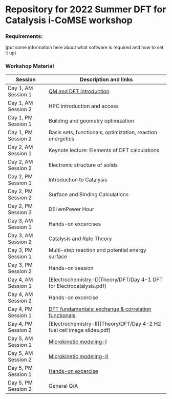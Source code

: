 # Repository for 2022 Summer DFT for Catalysis i-CoMSE workshop

### Requirements:
(put some information here about what software is required and how to set it up)

### Workshop Material

| Session             |   Description and links      |
|---------------------|---------------------|
| Day 1, AM Session 1 | [QM and DFT introduction](https://github.com/icomse/DFT_summer_2022/blob/main/Theory/DFT/Day%201-1%20QM%20Intro.pdf)     |              
| Day 1, AM Session 2 | HPC introduction and access |               
| Day 1, PM Session 1 | Building and geometry optimization     |                
| Day 1, PM Session 2 | Basis sets, functionals, optimization, reaction energetics              |
| Day 2, AM Session 1 | Keynote lecture: Elements of DFT calculations                |               
| Day 2, AM Session 2 | Electronic structure of solids      	      	    |           
| Day 2, PM Session 1 | Introduction to Catalysis        |               
| Day 2, PM Session 2 | Surface and Binding Calculations      	      	    |  
| Day 2, PM Session 3 | DEI emPower Hour      	      	    |   
| Day 3, AM Session 1 | Hands-on excercises    	      	    |            
| Day 3, AM Session 2 | Catalysis and Rate Theory     	      	    |               
| Day 3, PM Session 1 | Multi-step reaction and potential energy surface     	    |               
| Day 3, PM Session 2 | Hands-on session      	      	    |             
| Day 4, AM Session 1 | [Electrochemistry-I](Theory/DFT/Day 4-1 DFT for Electrocatalysis.pdf)   	      	    |               
| Day 4, AM Session 2 | Hands-on excercise      	      	    |               
| Day 4, PM Session 1 | [DFT fundamentals: exchange & correlation functionals](https://github.com/icomse/DFT_summer_2022/blob/main/Theory/DFT/Day%201-3%20XC%20functionals.pdf) 	   	    |               
| Day 4, PM Session 2 | [Electrochemistry-II](Theory/DFT/Day 4-2 H2 fuel cell image slides.pdf)     	      	    |               
| Day 5, AM Session 1 | [Microkinetic modeling-I](https://github.com/icomse/DFT_summer_2022/blob/main/Theory/MKM/Medford-MKM1.pdf)  	      	    |             
| Day 5, AM Session 2 | [Microkinetic modeling-II](https://github.com/icomse/DFT_summer_2022/blob/main/Theory/MKM/Medford-MKM2.pdf)     	      	    |             
| Day 5, PM Session 1 | [Hands-on excercise](https://github.com/icomse/DFT_summer_2022/tree/main/Exercises/MKM)      	      	    |             
| Day 5, PM Session 2 | General Q/A      	      	    |             

